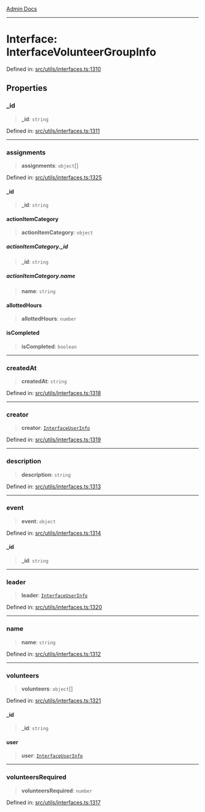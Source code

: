 [Admin Docs](/)

***

# Interface: InterfaceVolunteerGroupInfo

Defined in: [src/utils/interfaces.ts:1310](https://github.com/PalisadoesFoundation/talawa-admin/blob/main/src/utils/interfaces.ts#L1310)

## Properties

### \_id

> **\_id**: `string`

Defined in: [src/utils/interfaces.ts:1311](https://github.com/PalisadoesFoundation/talawa-admin/blob/main/src/utils/interfaces.ts#L1311)

***

### assignments

> **assignments**: `object`[]

Defined in: [src/utils/interfaces.ts:1325](https://github.com/PalisadoesFoundation/talawa-admin/blob/main/src/utils/interfaces.ts#L1325)

#### \_id

> **\_id**: `string`

#### actionItemCategory

> **actionItemCategory**: `object`

##### actionItemCategory.\_id

> **\_id**: `string`

##### actionItemCategory.name

> **name**: `string`

#### allottedHours

> **allottedHours**: `number`

#### isCompleted

> **isCompleted**: `boolean`

***

### createdAt

> **createdAt**: `string`

Defined in: [src/utils/interfaces.ts:1318](https://github.com/PalisadoesFoundation/talawa-admin/blob/main/src/utils/interfaces.ts#L1318)

***

### creator

> **creator**: [`InterfaceUserInfo`](InterfaceUserInfo.md)

Defined in: [src/utils/interfaces.ts:1319](https://github.com/PalisadoesFoundation/talawa-admin/blob/main/src/utils/interfaces.ts#L1319)

***

### description

> **description**: `string`

Defined in: [src/utils/interfaces.ts:1313](https://github.com/PalisadoesFoundation/talawa-admin/blob/main/src/utils/interfaces.ts#L1313)

***

### event

> **event**: `object`

Defined in: [src/utils/interfaces.ts:1314](https://github.com/PalisadoesFoundation/talawa-admin/blob/main/src/utils/interfaces.ts#L1314)

#### \_id

> **\_id**: `string`

***

### leader

> **leader**: [`InterfaceUserInfo`](InterfaceUserInfo.md)

Defined in: [src/utils/interfaces.ts:1320](https://github.com/PalisadoesFoundation/talawa-admin/blob/main/src/utils/interfaces.ts#L1320)

***

### name

> **name**: `string`

Defined in: [src/utils/interfaces.ts:1312](https://github.com/PalisadoesFoundation/talawa-admin/blob/main/src/utils/interfaces.ts#L1312)

***

### volunteers

> **volunteers**: `object`[]

Defined in: [src/utils/interfaces.ts:1321](https://github.com/PalisadoesFoundation/talawa-admin/blob/main/src/utils/interfaces.ts#L1321)

#### \_id

> **\_id**: `string`

#### user

> **user**: [`InterfaceUserInfo`](InterfaceUserInfo.md)

***

### volunteersRequired

> **volunteersRequired**: `number`

Defined in: [src/utils/interfaces.ts:1317](https://github.com/PalisadoesFoundation/talawa-admin/blob/main/src/utils/interfaces.ts#L1317)
